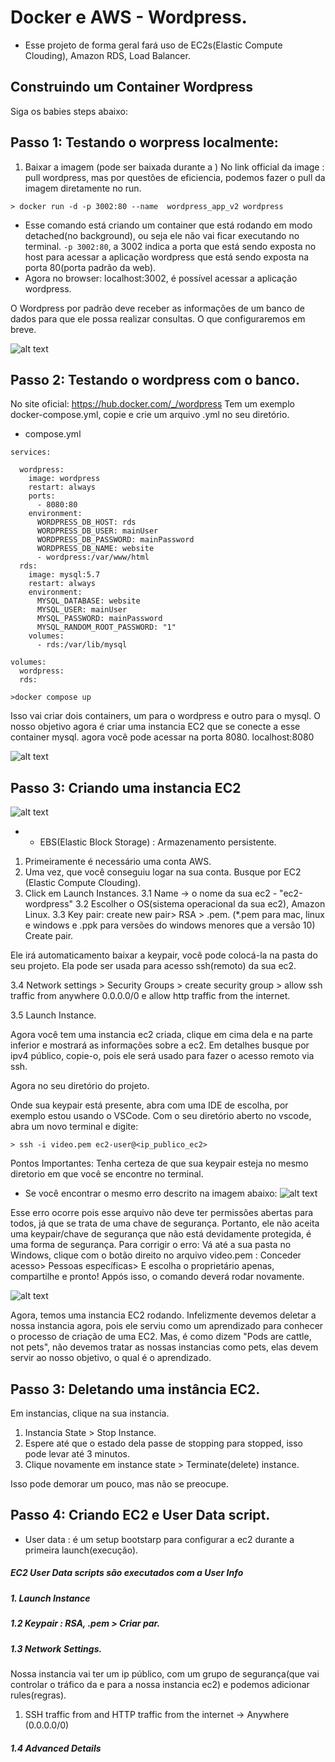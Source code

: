 # Docker e AWS - Wordpress.

- Esse projeto de forma geral fará uso de EC2s(Elastic Compute Clouding), Amazon RDS, Load Balancer.

## Construindo um Container Wordpress

Siga os babies steps abaixo:

## Passo 1: Testando o worpress localmente:

1. Baixar a imagem (pode ser baixada durante a )
   No link official da image : pull wordpress, mas por questões de eficiencia, podemos fazer o pull da imagem diretamente no run.

`> docker run -d -p 3002:80 --name 
wordpress_app_v2 wordpress`

- Esse comando está criando um container que está rodando em modo detached(no background), ou seja ele não vai ficar executando no terminal. `-p 3002:80`, a 3002 indica a porta que está sendo exposta no host para acessar a aplicação wordpress que está sendo exposta na porta 80(porta padrão da web).
- Agora no browser: localhost:3002, é possível acessar a aplicação wordpress.

O Wordpress por padrão deve receber as informações de um banco de dados para que ele possa realizar consultas. O que configuraremos em breve.

![alt text](images/wordpress.png)

## Passo 2: Testando o wordpress com o banco.

No site oficial: https://hub.docker.com/_/wordpress
Tem um exemplo docker-compose.yml, copie e crie um arquivo .yml no seu diretório.

- compose.yml

```
services:

  wordpress:
    image: wordpress
    restart: always
    ports:
      - 8080:80
    environment:
      WORDPRESS_DB_HOST: rds
      WORDPRESS_DB_USER: mainUser
      WORDPRESS_DB_PASSWORD: mainPassword
      WORDPRESS_DB_NAME: website
      - wordpress:/var/www/html
  rds:
    image: mysql:5.7
    restart: always
    environment:
      MYSQL_DATABASE: website
      MYSQL_USER: mainUser
      MYSQL_PASSWORD: mainPassword
      MYSQL_RANDOM_ROOT_PASSWORD: "1"
    volumes:
      - rds:/var/lib/mysql

volumes:
  wordpress:
  rds:

```

```
>docker compose up
```

Isso vai criar dois containers, um para o wordpress e outro para o mysql.
O nosso objetivo agora é criar uma instancia EC2 que se conecte a esse container mysql.
agora você pode acessar na porta 8080.
localhost:8080

![alt text](images/wordpressHello.png)

## Passo 3: Criando uma instancia EC2

![alt text](images/ec2.png)

- - EBS(Elastic Block Storage) : Armazenamento persistente.

1. Primeiramente é necessário uma conta AWS.
2. Uma vez, que você conseguiu logar na sua conta. Busque por EC2 (Elastic Compute Clouding).
3. Click em Launch Instances.
   3.1 Name -> o nome da sua ec2 - "ec2-wordpress"
   3.2 Escolher o OS(sistema operacional da sua ec2), Amazon Linux.
   3.3 Key pair: create new pair> RSA > .pem. (\*.pem para mac, linux e windows e .ppk para versões do windows menores que a versão 10) Create pair.

Ele irá automaticamento baixar a keypair, você pode colocá-la na pasta do seu projeto. Ela pode ser usada para acesso ssh(remoto) da sua ec2.

3.4 Network settings > Security Groups > create security group > allow ssh traffic from anywhere 0.0.0.0/0 e allow http traffic from the internet.

3.5 Launch Instance.

Agora você tem uma instancia ec2 criada, clique em cima dela e na parte inferior e mostrará as informações sobre a ec2. Em detalhes busque por ipv4 público, copie-o, pois ele será usado para fazer o acesso remoto via ssh.

Agora no seu diretório do projeto.

Onde sua keypair está presente, abra com uma IDE de escolha, por exemplo estou usando o VSCode. Com o seu diretório aberto no vscode, abra um novo terminal e digite:

`> ssh -i video.pem ec2-user@<ip_publico_ec2>`

Pontos Importantes: Tenha certeza de que sua keypair esteja no mesmo diretorio em que você se encontre no terminal.

- Se você encontrar o mesmo erro descrito na imagem abaixo:
  ![alt text](images/errorSSH.png)

Esse erro ocorre pois esse arquivo não deve ter permissões abertas para todos, já que se trata de uma chave de segurança. Portanto, ele não aceita uma keypair/chave de segurança que não está devidamente protegida, é uma forma de segurança.
Para corrigir o erro:
Vá até a sua pasta no Windows, clique com o botão direito no arquivo video.pem : Conceder acesso> Pessoas específicas> E escolha o proprietário apenas, compartilhe e pronto! Appós isso, o comando deverá rodar novamente.

![alt text](images/ec2running.jpeg)

Agora, temos uma instancia EC2 rodando.
Infelizmente devemos deletar a nossa instancia agora, pois ele serviu como um aprendizado para conhecer o processo de criação de uma EC2. Mas, é como dizem "Pods are cattle, not pets", não devemos tratar as nossas instancias como pets, elas devem servir ao nosso objetivo, o qual é o aprendizado.

## Passo 3: Deletando uma instância EC2.

Em instancias, clique na sua instancia.

1. Instancia State > Stop Instance.
2. Espere até que o estado dela passe de stopping para stopped, isso pode levar até 3 minutos.
3. Clique novamente em instance state > Terminate(delete) instance.

Isso pode demorar um pouco, mas não se preocupe.

## Passo 4: Criando EC2 e User Data script.

- User data : é um setup bootstarp para configurar a ec2 durante a primeira launch(execução).

##### EC2 User Data scripts são executados com a User Info

##### 1. Launch Instance

##### 1.2 Keypair : RSA, .pem > Criar par.

##### 1.3 Network Settings.

Nossa instancia vai ter um ip público, com um grupo de segurança(que vai controlar o tráfico da e para a nossa instancia ec2) e podemos adicionar rules(regras).

1. SSH traffic from and HTTP traffic from the internet -> Anywhere (0.0.0.0/0)

##### 1.4 Advanced Details
